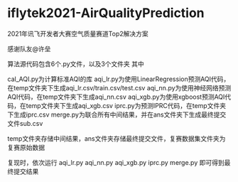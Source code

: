 # iflytek2021-AirQualityPrediction
2021年讯飞开发者大赛空气质量赛道Top2解决方案

感谢队友@许垒

算法源代码包含6个.py文件，以及3个文件夹
其中

cal_AQI.py为计算标准AQI的库
aqi_lr.py为使用LinearRegression预测AQI代码，在temp文件夹下生成aqi_lr.csv/train.csv/test.csv
aqi_nn.py为使用神经网络预测AQI代码，在temp文件夹下生成aqi_nn.csv
aqi_xgb.py为使用xgboost预测AQI代码，在temp文件夹下生成aqi_xgb.csv
iprc.py为预测IPRC代码，在temp文件夹下生成iprc.csv
merge.py为联合所有中间结果，并在ans文件夹下生成最终提交文件sub.csv

temp文件夹存储中间结果，ans文件夹存储最终提交文件，复赛数据集文件夹为复赛原始数据

复现时，依次运行
aqi_lr.py
aqi_nn.py
aqi_xgb.py
iprc.py
merge.py
即可得到最终提交结果
